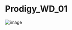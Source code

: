 # Prodigy_WD_01
![image](https://github.com/nashitabhulani/Prodigy_WD_01/assets/98688174/82701904-e9e8-4ba1-ad06-21b178dd75ae)
